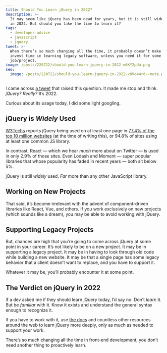 ```yaml
---
title: Should You Learn jQuery in 2022?
description: >-
  It may seem like jQuery has been dead for years, but it is still widely used
  in 2022. But should you take the time to learn it?
tags:
  - developer-advice
  - javascript
  - jquery
tweet: >-
  When there’s so much changing all the time, it probably doesn’t make sense to
  invest time in learning legacy software, unless you need it for some
  job/project.
image: /posts/220722/should-you-learn-jquery-in-2022-m6KY2pUa.png
seo:
  image: /posts/220722/should-you-learn-jquery-in-2022-vUVo44rd--meta.png
---
```


I came across [a tweet](https://twitter.com/Nikoletta3108/status/1478076511710322699) that raised this question. It made me stop and think. _jQuery? Really?_ It’s 2022.

Curious about its usage today, I did some light googling.

## jQuery is _Widely_ Used

[W3Techs](https://w3techs.com/) reports jQuery being used on at least one page in [77.4% of the top 10 million websites](https://w3techs.com/technologies/overview/javascript_library) (at the time of writing this), or 94.8% of sites using at least one common JS library.

In contrast, React — which we hear _much_ more about on Twitter — is used in only 2.9% of those sites. Even Lodash and Moment — super popular libraries that whose popularity has faded in recent years — both sit below 5%.

jQuery is still _widely_ used. _Far_ more than any other JavaScript library.

## Working on New Projects

That said, it’s become irrelevant with the advent of component-driven libraries like React, Vue, and others. If you work exclusively on new projects (which sounds like a dream), you may be able to avoid working with jQuery.

## Supporting Legacy Projects

But, chances are high that you’re going to come across jQuery at some point in your career. It’s not likely to be on a new project. It may be in supporting a legacy project. It may be in having to look through old code while building a new website. It may be that a single page has some legacy behavior that a client doesn’t want to replace, and you have to support it.

Whatever it may be, you’ll probably encounter it at some point.

## The Verdict on jQuery in 2022

If a dev asked me if they should learn jQuery today, I’d say no. Don’t _learn_ it. But be _familiar_ with it. Know it exists and understand the general syntax enough to recognize it.

If you have to work with it, use [the docs](https://jquery.com/) and countless other resources around the web to learn jQuery more deeply, only as much as needed to support your work.

There’s so much changing all the time in front-end development, you don’t need another thing to proactively learn.
